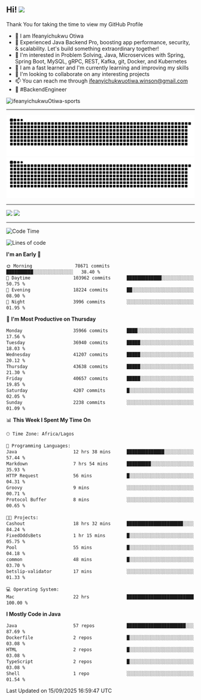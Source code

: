 <!-- BLOG-POST-LIST:START --><!-- BLOG-POST-LIST:END -->

## Hi! <img src="https://media.giphy.com/media/hvRJCLFzcasrR4ia7z/giphy.gif" width="4%"> 

Thank You for taking the time to view my GitHub Profile

- 👋 I am Ifeanyichukwu Otiwa
- 🚀 Experienced Java Backend Pro, boosting app performance, security, & scalability. Let's build something extraordinary together!
- 👀 I'm interested in Problem Solving, Java, Microservices with Spring, Spring Boot, MySQL, gRPC, REST, Kafka, git, Docker, and Kubernetes
- 🌱 I am a fast learner and I'm currently learning and improving my skills
- 💞️ I'm looking to collaborate on any interesting projects
- 📫 You can reach me through ifeanyichukwuotiwa.winson@gmail.com
- 🚀 #BackendEngineer

<p align="left" marginTop="10px"> <img src="https://komarev.com/ghpvc/?username=ifeanyichukwuOtiwa-sports&label=Profile%20views&color=0e75b6&style=for-the-badge" alt="ifeanyichukwuOtiwa-sports" /> </p>

***

<!--🐍📈SNAKEGRAPH / 🌐WEBSITE: https://github.com/Platane/snk -->
![github contribution grid snake animation](https://raw.githubusercontent.com/ifeanyichukwuOtiwa-sports/ifeanyichukwuOtiwa-sports/output/github-contribution-grid-snake-dark.svg#gh-dark-mode-only)![github contribution grid snake animation](https://raw.githubusercontent.com/ifeanyichukwuOtiwa-sports/ifeanyichukwuOtiwa-sports/output/github-contribution-grid-snake.svg#gh-light-mode-only)

***

<p float="left">
  <img float="left" src="https://github-readme-stats.vercel.app/api?username=ifeanyichukwuOtiwa-sports&count_private=true&include_all_commits=true&theme=react&show_icons=true" />
  <img float="right" src="https://github-readme-stats.vercel.app/api/top-langs/?username=ifeanyichukwuOtiwa-sports&layout=compact&show_icons=true&theme=react" /> 
</p>

***



<!--START_SECTION:waka-->
![Code Time](http://img.shields.io/badge/Code%20Time-4%2C209%20hrs%2059%20mins-blue)

![Lines of code](https://img.shields.io/badge/From%20Hello%20World%20I%27ve%20Written-59.0%20million%20lines%20of%20code-blue)

**I'm an Early 🐤** 

```text
🌞 Morning                78671 commits       ██████████░░░░░░░░░░░░░░░   38.40 % 
🌆 Daytime                103962 commits      █████████████░░░░░░░░░░░░   50.75 % 
🌃 Evening                18224 commits       ██░░░░░░░░░░░░░░░░░░░░░░░   08.90 % 
🌙 Night                  3996 commits        ░░░░░░░░░░░░░░░░░░░░░░░░░   01.95 % 
```
📅 **I'm Most Productive on Thursday** 

```text
Monday                   35966 commits       ████░░░░░░░░░░░░░░░░░░░░░   17.56 % 
Tuesday                  36940 commits       █████░░░░░░░░░░░░░░░░░░░░   18.03 % 
Wednesday                41207 commits       █████░░░░░░░░░░░░░░░░░░░░   20.12 % 
Thursday                 43638 commits       █████░░░░░░░░░░░░░░░░░░░░   21.30 % 
Friday                   40657 commits       █████░░░░░░░░░░░░░░░░░░░░   19.85 % 
Saturday                 4207 commits        █░░░░░░░░░░░░░░░░░░░░░░░░   02.05 % 
Sunday                   2238 commits        ░░░░░░░░░░░░░░░░░░░░░░░░░   01.09 % 
```


📊 **This Week I Spent My Time On** 

```text
🕑︎ Time Zone: Africa/Lagos

💬 Programming Languages: 
Java                     12 hrs 38 mins      ██████████████░░░░░░░░░░░   57.44 % 
Markdown                 7 hrs 54 mins       █████████░░░░░░░░░░░░░░░░   35.93 % 
HTTP Request             56 mins             █░░░░░░░░░░░░░░░░░░░░░░░░   04.31 % 
Groovy                   9 mins              ░░░░░░░░░░░░░░░░░░░░░░░░░   00.71 % 
Protocol Buffer          8 mins              ░░░░░░░░░░░░░░░░░░░░░░░░░   00.65 % 

🐱‍💻 Projects: 
Cashout                  18 hrs 32 mins      █████████████████████░░░░   84.24 % 
FixedOddsBets            1 hr 15 mins        █░░░░░░░░░░░░░░░░░░░░░░░░   05.75 % 
Pool                     55 mins             █░░░░░░░░░░░░░░░░░░░░░░░░   04.18 % 
common                   48 mins             █░░░░░░░░░░░░░░░░░░░░░░░░   03.70 % 
betslip-validator        17 mins             ░░░░░░░░░░░░░░░░░░░░░░░░░   01.33 % 

💻 Operating System: 
Mac                      22 hrs              █████████████████████████   100.00 % 
```

**I Mostly Code in Java** 

```text
Java                     57 repos            ██████████████████████░░░   87.69 % 
Dockerfile               2 repos             █░░░░░░░░░░░░░░░░░░░░░░░░   03.08 % 
HTML                     2 repos             █░░░░░░░░░░░░░░░░░░░░░░░░   03.08 % 
TypeScript               2 repos             █░░░░░░░░░░░░░░░░░░░░░░░░   03.08 % 
Shell                    1 repo              ░░░░░░░░░░░░░░░░░░░░░░░░░   01.54 % 
```




 Last Updated on 15/09/2025 16:59:47 UTC
<!--END_SECTION:waka-->

<!--
<p align="center">
![trophy](https://github-profile-trophy.vercel.app/?username=ifeanyichukwuOtiwa-sports&theme=onedark) (https://github.com/ryo-ma/github-profile-trophy)
</p>
-->

<!---
ifeanyi-otiwa/ifeanyi-otiwa is a ✨ special ✨ repository because its `README.md` (this file) appears on your GitHub profile.
You can click the Preview link to take a look at your changes.
--->
